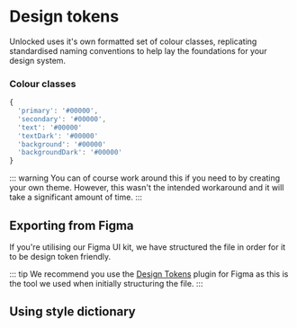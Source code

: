 # Design tokens

Unlocked uses it's own formatted set of colour classes, replicating standardised naming conventions to help lay the foundations for your design system.

### Colour classes
```js
{
  'primary': '#00000',
  'secondary': '#00000',
  'text': '#00000'
  'textDark': '#00000'
  'background': '#00000'
  'backgroundDark': '#00000'
}
```

 ::: warning You can of course work around this if you need to by creating your own theme. However, this wasn't the intended workaround and it will take a significant amount of time.
 :::


## Exporting from Figma

If you're utilising our Figma UI kit, we have structured the file in order for it to be design token friendly.

::: tip 
We recommend you use the [Design Tokens](https://github.com) plugin for Figma as this is the tool we used when initially structuring the file. 
:::

## Using style dictionary